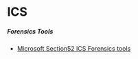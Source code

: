 # ICS









 ##### Forensics Tools
 
   - [Microsoft Section52 ICS Forensics tools](https://github.com/microsoft/ics-forensics-tools)
